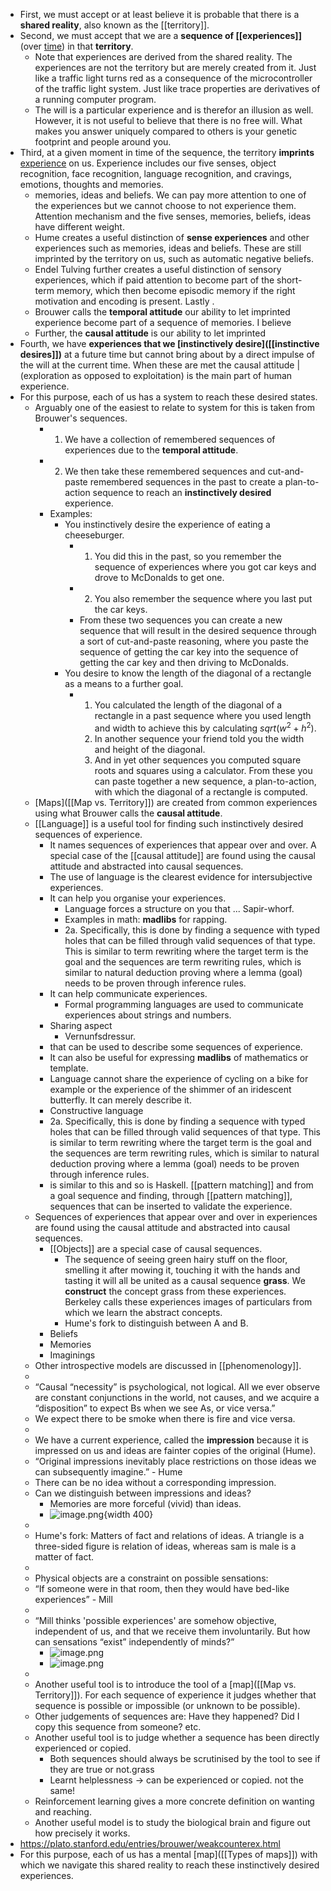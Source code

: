 - First, we must accept or at least believe it is probable that there is a **shared reality**, also known as the [[territory]].
- Second, we must accept that we are a **sequence of [[experiences]]** (over [time]([[space-time]])) in that **territory**.
	- Note that experiences are derived from the shared reality. The experiences are not the territory but are merely created from it. Just like a traffic light turns red as a consequence of the microcontroller of the traffic light system. Just like trace properties are derivatives of a running computer program.
	- The will is a particular experience and is therefor an illusion as well. However, it is not useful to believe that there is no free will. What makes you answer uniquely compared to others is your genetic footprint and people around you.
- Third, at a given moment in time of the sequence, the territory **imprints** [experience]([[experiences]]) on us. Experience includes our five senses, object recognition, face recognition, language recognition, and cravings, emotions, thoughts and memories.
	- memories, ideas and beliefs. We can pay more attention to one of the experiences but we cannot choose to not experience them. Attention mechanism and the five senses, memories, beliefs, ideas have different weight.
	- Hume creates a useful distinction of  **sense experiences** and other experiences such as memories, ideas and beliefs. These are still imprinted by the territory on us, such as automatic negative beliefs.
	- Endel Tulving further creates a useful distinction of sensory experiences, which if paid attention to become part of the short-term memory, which then become episodic memory if the right motivation and encoding is present. Lastly .
	- Brouwer calls the **temporal attitude** our ability to let imprinted experience become part of a sequence of memories. I believe
	- Further, the **causal attitude** is our ability to let imprinted
- Fourth, we have **experiences that we [instinctively desire]([[instinctive desires]])** at a future time but cannot bring about by a direct impulse of the will at the current time. When these are met the causal attitude | (exploration as opposed to exploitation) is the main part of human experience.
- For this purpose, each of us has a system to reach these desired states.
	- Arguably one of the easiest to relate to system for this is taken from Brouwer's sequences.
		- 1. We have a collection of remembered sequences of experiences due to the **temporal attitude**.
		- 2. We then take these remembered sequences and cut-and-paste remembered sequences in the past to create a plan-to-action sequence to reach an **instinctively desired** experience.
		- Examples:
			- You instinctively desire the experience of eating a cheeseburger.
				- 1. You did this in the past, so you remember the sequence of experiences where you got car keys and drove to McDonalds to get one.
				- 2. You also remember the sequence where you last put the car keys.
				- From these two sequences you can create a new sequence that will result in the desired sequence through a sort of cut-and-paste reasoning, where you paste the sequence of getting the car key into the sequence of getting the car key and then driving to McDonalds.
			- You desire to know the length of the diagonal of a rectangle as a means to a further goal.
				- 1. You calculated the length of the diagonal of a rectangle in a past sequence where you used length and width to achieve this by calculating $sqrt(w^2+h^2)$.
				  2. In another sequence your friend told you the width and height of the diagonal.
				  3. And in yet other sequences you computed square roots and squares using a calculator.
				  From these you can paste together a new sequence, a plan-to-action, with which the diagonal of a rectangle is computed.
	- [Maps]([[Map vs. Territory]]) are created from common experiences using what Brouwer calls the **causal attitude**.
	- [[Language]] is a useful tool for finding such instinctively desired sequences of experience.
		- It names sequences of experiences that appear over and over. A special case of the [[causal attitude]]  are found using the causal attitude and abstracted into causal sequences.
		- The use of language is the clearest evidence for intersubjective experiences.
		- It can help you organise your experiences.
			- Language forces a structure on you that ... Sapir-whorf.
			- Examples in math: **madlibs** for rapping.
			- 2a. Specifically, this is done by finding a sequence with typed holes that can be filled through valid sequences of that type. This is similar to term rewriting where the target term is the goal and the sequences are term rewriting rules, which is similar to natural deduction proving where a lemma (goal) needs to be proven through inference rules.
		- It can help communicate experiences.
			- Formal programming languages are used to communicate experiences about strings and numbers.
		- Sharing aspect
			- Vernunfsdressur.
		- that can be used to describe some sequences of experience.
		- It can also be useful for expressing **madlibs** of mathematics or template.
		- Language cannot share the experience of cycling on a bike for example or the experience of  the shimmer of an iridescent butterfly. It can merely describe it.
		- Constructive language
		- 2a. Specifically, this is done by finding a sequence with typed holes that can be filled through valid sequences of that type. This is similar to term rewriting where the target term is the goal and the sequences are term rewriting rules, which is similar to natural deduction proving where a lemma (goal) needs to be proven through inference rules.
		- is similar to this and so is Haskell. [[pattern matching]] and   from a goal sequence and finding, through [[pattern matching]], sequences that can be inserted to validate the experience.
	- Sequences of experiences that appear over and over in experiences are found using the causal attitude and abstracted into causal sequences.
		- [[Objects]] are a special case of causal sequences.
			- The sequence of seeing green hairy stuff on the floor, smelling it after mowing it, touching it with the hands and tasting it will all be united as a causal sequence **grass**. We **construct** the concept grass from these experiences. Berkeley calls these experiences images of particulars from which we learn the abstract concepts.
			- Hume's fork to distinguish between A and B.
		- Beliefs
		- Memories
		- Imaginings
	- Other introspective models are discussed in [[phenomenology]].
	-
	- “Causal “necessity” is psychological, not logical. All we ever observe are constant conjunctions in the world, not causes, and we acquire a “disposition” to expect Bs when we see As, or vice versa.”
	- We expect there to be smoke when there is fire and vice versa.
	-
	- We have a current experience, called the **impression** because it is impressed on us and ideas are fainter copies of the original (Hume).
	- “Original impressions inevitably place restrictions on those ideas we can subsequently imagine.” - Hume
	- There can be no idea without a corresponding impression.
	- Can we distinguish between impressions and ideas?
		- Memories are more forceful (vivid) than ideas.
		- ![image.png](../assets/image_1660642073443_0.png){width 400}
	-
	- Hume's fork: Matters of fact and relations of ideas. A triangle is a three-sided figure is relation of ideas, whereas sam is male is a matter of fact.
	-
	- Physical objects are a constraint on possible sensations:
	- “If someone were in that room, then they would have bed-like experiences” - Mill
	-
	- “Mill thinks 'possible experiences' are somehow objective, independent of us, and that we receive them involuntarily. But how can sensations “exist” independently of minds?”
		- ![image.png](../assets/image_1660647619847_0.png)
		- ![image.png](../assets/image_1660647664600_0.png)
	-
	- Another useful tool is to introduce the tool of a [map]([[Map vs. Territory]]). For each sequence of experience it  judges whether that sequence is possible or impossible (or unknown to be possible).
	- Other judgements of sequences are: Have they happened? Did I copy this sequence from someone? etc.
	- Another useful tool is to judge whether a sequence has been directly experienced or copied.
		- Both sequences should always be scrutinised by the tool to see if they are true or not.grass
		- Learnt helplessness -> can be experienced or copied. not the same!
	- Reinforcement learning gives a more concrete definition on wanting and reaching.
	- Another useful model is to study the biological brain and figure out how precisely it works.
- https://plato.stanford.edu/entries/brouwer/weakcounterex.html
- For this purpose, each of us has a mental [map]([[Types of maps]]) with which we navigate this shared reality to reach these instinctively desired experiences.